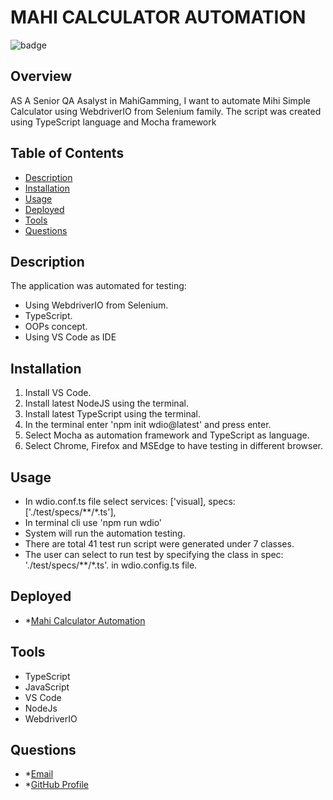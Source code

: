 # **MAHI CALCULATOR AUTOMATION**

![badge](https://img.shields.io/badge/License-mit-blue)

## Overview

AS A Senior QA Asalyst in MahiGamming, I want to automate Mihi Simple Calculator using WebdriverIO from Selenium family. The script was created using TypeScript language and Mocha framework

## Table of Contents

- [Description](#description)
- [Installation](#installation)
- [Usage](#usage)
- [Deployed](#deployed)
- [Tools](#tools)
- [Questions](#questions)

## Description

The application was automated for testing:

- Using WebdriverIO from Selenium.
- TypeScript.
- OOPs concept.
- Using VS Code as IDE

## Installation

1. Install VS Code.
2. Install latest NodeJS using the terminal.
3. Install latest TypeScript using the terminal.
4. In the terminal enter 'npm init wdio@latest' and press enter.
5. Select Mocha as automation framework and TypeScript as language.
6. Select Chrome, Firefox and MSEdge to have testing in different browser.

## Usage

- In wdio.conf.ts file select services: ['visual], specs: ['./test/specs/**/*.ts'],
- In terminal cli use 'npm run wdio'
- System will run the automation testing.
- There are total 41 test run script were generated under 7 classes.
- The user can select to run test by specifying the class in spec: './test/specs/**/*.ts'. in wdio.config.ts file.


## Deployed

- \*[Mahi Calculator Automation](https://github.com/mirzadev/mahiCalculatorAutomation)


## Tools

- TypeScript
- JavaScript
- VS Code
- NodeJs
- WebdriverIO

## Questions

- \*[Email](awal.mirza2016@gmail.com)
- \*[GitHub Profile](https://github.com/mirzadev)
